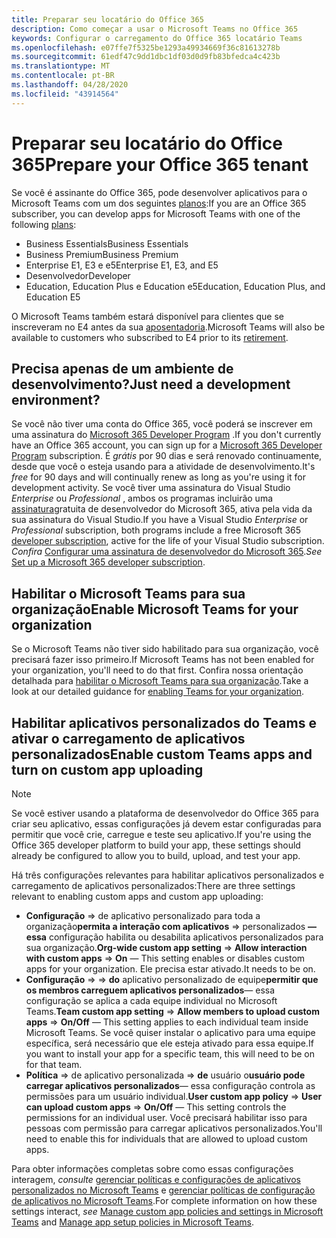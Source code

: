 ```yaml
---
title: Preparar seu locatário do Office 365
description: Como começar a usar o Microsoft Teams no Office 365
keywords: Configurar o carregamento do Office 365 locatário Teams
ms.openlocfilehash: e07ffe7f5325be1293a49934669f36c81613278b
ms.sourcegitcommit: 61edf47c9dd1dbc1df03d0d9fb83bfedca4c423b
ms.translationtype: MT
ms.contentlocale: pt-BR
ms.lasthandoff: 04/28/2020
ms.locfileid: "43914564"
---
```

# <a name="prepare-your-office-365-tenant"></a><span data-ttu-id="17740-104">Preparar seu locatário do Office 365</span><span class="sxs-lookup"><span data-stu-id="17740-104">Prepare your Office 365 tenant</span></span>

<span data-ttu-id="17740-105">Se você é assinante do Office 365, pode desenvolver aplicativos para o Microsoft Teams com um dos seguintes [planos](https://products.office.com/business/compare-more-office-365-for-business-plans):</span><span class="sxs-lookup"><span data-stu-id="17740-105">If you are an Office 365 subscriber, you can develop apps for Microsoft Teams with one of the following [plans](https://products.office.com/business/compare-more-office-365-for-business-plans):</span></span>

* <span data-ttu-id="17740-106">Business Essentials</span><span class="sxs-lookup"><span data-stu-id="17740-106">Business Essentials</span></span>
* <span data-ttu-id="17740-107">Business Premium</span><span class="sxs-lookup"><span data-stu-id="17740-107">Business Premium</span></span>
* <span data-ttu-id="17740-108">Enterprise E1, E3 e e5</span><span class="sxs-lookup"><span data-stu-id="17740-108">Enterprise E1, E3, and E5</span></span>
* <span data-ttu-id="17740-109">Desenvolvedor</span><span class="sxs-lookup"><span data-stu-id="17740-109">Developer</span></span>
* <span data-ttu-id="17740-110">Education, Education Plus e Education e5</span><span class="sxs-lookup"><span data-stu-id="17740-110">Education, Education Plus, and Education E5</span></span>

<span data-ttu-id="17740-111">O Microsoft Teams também estará disponível para clientes que se inscreveram no E4 antes da sua [aposentadoria](https://support.office.com//article/important-information-for-office-365-enterprise-e4-customers-f9572348-43a2-43fa-a3d8-3b6c9c042147).</span><span class="sxs-lookup"><span data-stu-id="17740-111">Microsoft Teams will also be available to customers who subscribed to E4 prior to its [retirement](https://support.office.com//article/important-information-for-office-365-enterprise-e4-customers-f9572348-43a2-43fa-a3d8-3b6c9c042147).</span></span>

## <a name="just-need-a-development-environment"></a><span data-ttu-id="17740-112">Precisa apenas de um ambiente de desenvolvimento?</span><span class="sxs-lookup"><span data-stu-id="17740-112">Just need a development environment?</span></span>

<span data-ttu-id="17740-113">Se você não tiver uma conta do Office 365, você poderá se inscrever em uma assinatura do [Microsoft 365 Developer Program](https://developer.microsoft.com/microsoft-365/dev-program) .</span><span class="sxs-lookup"><span data-stu-id="17740-113">If you don't currently have an Office 365 account, you can sign up for a [Microsoft 365 Developer Program](https://developer.microsoft.com/microsoft-365/dev-program) subscription.</span></span> <span data-ttu-id="17740-114">É *grátis* por 90 dias e será renovado continuamente, desde que você o esteja usando para a atividade de desenvolvimento.</span><span class="sxs-lookup"><span data-stu-id="17740-114">It's *free* for 90 days and will continually renew as long as you're using it for development activity.</span></span> <span data-ttu-id="17740-115">Se você tiver uma assinatura do Visual Studio *Enterprise* ou *Professional* , ambos os programas incluirão uma [assinatura](https://aka.ms/MyVisualStudioBenefits)gratuita de desenvolvedor do Microsoft 365, ativa pela vida da sua assinatura do Visual Studio.</span><span class="sxs-lookup"><span data-stu-id="17740-115">If you have a Visual Studio *Enterprise* or *Professional* subscription, both programs include a free Microsoft 365 [developer subscription](https://aka.ms/MyVisualStudioBenefits), active for the life of your Visual Studio subscription.</span></span> <span data-ttu-id="17740-116">*Confira* [Configurar uma assinatura de desenvolvedor do Microsoft 365](https://docs.microsoft.com/office/developer-program/office-365-developer-program-get-started).</span><span class="sxs-lookup"><span data-stu-id="17740-116">*See* [Set up a Microsoft 365 developer subscription](https://docs.microsoft.com/office/developer-program/office-365-developer-program-get-started).</span></span>

## <a name="enable-microsoft-teams-for-your-organization"></a><span data-ttu-id="17740-117">Habilitar o Microsoft Teams para sua organização</span><span class="sxs-lookup"><span data-stu-id="17740-117">Enable Microsoft Teams for your organization</span></span>

<span data-ttu-id="17740-118">Se o Microsoft Teams não tiver sido habilitado para sua organização, você precisará fazer isso primeiro.</span><span class="sxs-lookup"><span data-stu-id="17740-118">If Microsoft Teams has not been enabled for your organization, you'll need to do that first.</span></span> <span data-ttu-id="17740-119">Confira nossa orientação detalhada para [habilitar o Microsoft Teams para sua organização](https://docs.microsoft.com/microsoftteams/enable-features-office-365).</span><span class="sxs-lookup"><span data-stu-id="17740-119">Take a look at our detailed guidance for [enabling Teams for your organization](https://docs.microsoft.com/microsoftteams/enable-features-office-365).</span></span>

## <a name="enable-custom-teams-apps-and-turn-on-custom-app-uploading"></a><span data-ttu-id="17740-120">Habilitar aplicativos personalizados do Teams e ativar o carregamento de aplicativos personalizados</span><span class="sxs-lookup"><span data-stu-id="17740-120">Enable custom Teams apps and turn on custom app uploading</span></span>

> [!Note] 
> <span data-ttu-id="17740-121">Se você estiver usando a plataforma de desenvolvedor do Office 365 para criar seu aplicativo, essas configurações já devem estar configuradas para permitir que você crie, carregue e teste seu aplicativo.</span><span class="sxs-lookup"><span data-stu-id="17740-121">If you're using the Office 365 developer platform to build your app, these settings should already be configured to allow you to build, upload, and test your app.</span></span>

<span data-ttu-id="17740-122">Há três configurações relevantes para habilitar aplicativos personalizados e carregamento de aplicativos personalizados:</span><span class="sxs-lookup"><span data-stu-id="17740-122">There are three settings relevant to enabling custom apps and custom app uploading:</span></span>

* <span data-ttu-id="17740-123">**Configuração** => de aplicativo personalizado para toda a organização**permita a interação com aplicativos** => personalizados **— essa** configuração habilita ou desabilita aplicativos personalizados para sua organização.</span><span class="sxs-lookup"><span data-stu-id="17740-123">**Org-wide custom app setting** => **Allow interaction with custom apps** => **On** — This setting enables or disables custom apps for your organization.</span></span> <span data-ttu-id="17740-124">Ele precisa estar ativado.</span><span class="sxs-lookup"><span data-stu-id="17740-124">It needs to be on.</span></span> 
* <span data-ttu-id="17740-125">**Configuração** =>  => **do** aplicativo personalizado de equipe**permitir que os membros carreguem aplicativos personalizados**— essa configuração se aplica a cada equipe individual no Microsoft Teams.</span><span class="sxs-lookup"><span data-stu-id="17740-125">**Team custom app setting** => **Allow members to upload custom apps** => **On/Off** — This setting applies to each individual team inside Microsoft Teams.</span></span> <span data-ttu-id="17740-126">Se você quiser instalar o aplicativo para uma equipe específica, será necessário que ele esteja ativado para essa equipe.</span><span class="sxs-lookup"><span data-stu-id="17740-126">If you want to install your app for a specific team, this will need to be on for that team.</span></span>
* <span data-ttu-id="17740-127">**Política** => de aplicativo personalizada => **de** usuário o**usuário pode carregar aplicativos personalizados**— essa configuração controla as permissões para um usuário individual.</span><span class="sxs-lookup"><span data-stu-id="17740-127">**User custom app policy** => **User can upload custom apps** => **On/Off** — This setting controls the permissions for an individual user.</span></span> <span data-ttu-id="17740-128">Você precisará habilitar isso para pessoas com permissão para carregar aplicativos personalizados.</span><span class="sxs-lookup"><span data-stu-id="17740-128">You'll need to enable this for individuals that are allowed to upload custom apps.</span></span>

<span data-ttu-id="17740-129">Para obter informações completas sobre como essas configurações interagem, *consulte* [gerenciar políticas e configurações de aplicativos personalizados no Microsoft Teams](https://docs.microsoft.com/microsoftteams/teams-custom-app-policies-and-settings) e [gerenciar políticas de configuração de aplicativos no Microsoft Teams](https://docs.microsoft.com/microsoftteams/teams-app-setup-policies).</span><span class="sxs-lookup"><span data-stu-id="17740-129">For complete information on how these settings interact, *see* [Manage custom app policies and settings in Microsoft Teams](https://docs.microsoft.com/microsoftteams/teams-custom-app-policies-and-settings) and [Manage app setup policies in Microsoft Teams](https://docs.microsoft.com/microsoftteams/teams-app-setup-policies).</span></span>
